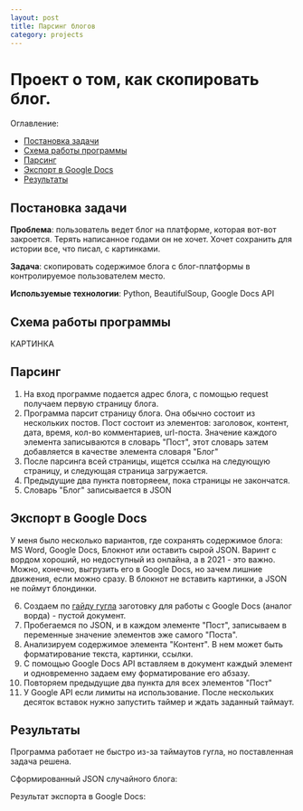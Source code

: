 ```yaml
---
layout: post
title: Парсинг блогов
category: projects
---
```

# Проект о том, как скопировать блог. 


Оглавление: 
- [Постановка задачи](#task)
- [Схема работы программы](#schema)
- [Парсинг](#parsing)
- [Экспорт в Google Docs](#export)
- [Результаты](#result)



## <a name="task">Постановка задачи</a>

**Проблема**: пользователь ведет блог на платформе, которая вот-вот закроется. Терять написанное годами он не хочет. Хочет сохранить для истории все, что писал, с картинками.

**Задача**: скопировать содержимое блога с блог-платформы в контролируемое пользователем место. 

**Используемые технологии**: Python, BeautifulSoup, Google Docs API


## <a name="schema">Схема работы программы</a>
КАРТИНКА

## <a name="parsing">Парсинг</a>

1. На вход программе подается адрес блога, с помощью request получаем первую страницу блога.
2. Программа парсит страницу блога. Она обычно состоит из нескольких постов. Пост состоит из элементов: заголовок, контент, дата, время, кол-во комментариев, url-поста. Значение каждого элемента записываются в словарь "Пост", этот словарь затем добавляется в качестве элемента словаря "Блог"
3. После парсинга всей страницы, ищется ссылка на следующую страницу, и следующая страница загружается.  
4. Предыдущие два пункта повторяеем, пока страницы не закончатся.
5. Словарь "Блог" записывается в JSON

## <a name="export">Экспорт в Google Docs</a>

У меня было несколько вариантов, где сохранять содержимое блога: MS Word, Google Docs, Блокнот или оставить сырой JSON. Варинт с вордом хороший, но недоступный из онлайна, а в 2021 - это важно. Можно, конечно, выгрузить его в Google Docs, но зачем лишние движения, если можно сразу. В блокнот не вставить картинки, а JSON не поймут блондинки. 

6. Создаем по [гайду гугла](https://developers.google.com/docs/api/quickstart/python#step_3_set_up_the_sample) заготовку для работы с Google Docs (аналог ворда) - пустой документ.
7. Пробегаемся по JSON, и в каждом элементе "Пост", записываем в переменные значение элементов эже самого "Поста". 
8. Анализируем содержимое элемента "Контент". В нем может быть форматирование текста, картинки, ссылки.
9. С помощью Google Docs API вставляем в документ каждый элемент и одновременно задаем ему форматирование его абзазу. 
10. Повторяем предыдущие два пункта для всех элементов "Пост"
11. У Google API если лимиты на использование. После нескольких десяток вставок нужно запустить таймер и ждать заданный таймаут. 


## <a name="result">Результаты</a>
Программа работает не быстро из-за таймаутов гугла, но поставленная задача решена.

Сформированный JSON случайного блога:


Результат экспорта в Google Docs:


